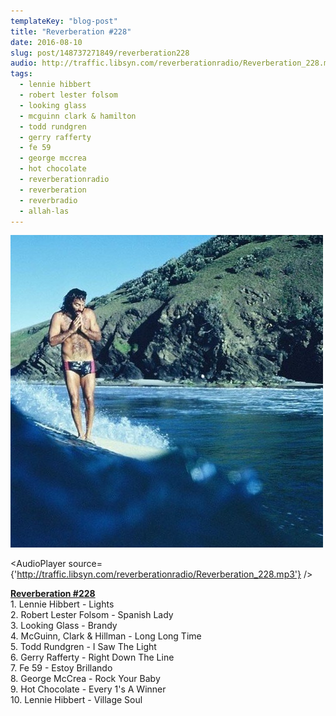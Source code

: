 ```yaml
---
templateKey: "blog-post"
title: "Reverberation #228"
date: 2016-08-10
slug: post/148737271849/reverberation228
audio: http://traffic.libsyn.com/reverberationradio/Reverberation_228.mp3
tags:
  - lennie hibbert
  - robert lester folsom
  - looking glass
  - mcguinn clark & hamilton
  - todd rundgren
  - gerry rafferty
  - fe 59
  - george mccrea
  - hot chocolate
  - reverberationradio
  - reverberation
  - reverbradio
  - allah-las
---
```


![Reverberation #228](../images/2cd10dbea20353d65e96c04ed9d77813e1cf7e6135c0046ea73e657891f8cde5.jpg)

<AudioPlayer source={'http://traffic.libsyn.com/reverberationradio/Reverberation_228.mp3'} />

<p><b><a href="http://traffic.libsyn.com/reverberationradio/Reverberation_228.mp3">Reverberation #228</a></b><br />1. Lennie Hibbert - Lights<br />2. Robert Lester Folsom - Spanish Lady<br />3. Looking Glass - Brandy<br />4. McGuinn, Clark &amp; Hillman - Long Long Time<br />5. Todd Rundgren - I Saw The Light<br />6. Gerry Rafferty - Right Down The Line<br />7. Fe 59 - Estoy Brillando<br />8. George McCrea - Rock Your Baby<br />9. Hot Chocolate - Every 1's A Winner<br />10. Lennie Hibbert - Village Soul</p>
